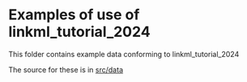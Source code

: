# Examples of use of linkml_tutorial_2024

This folder contains example data conforming to linkml_tutorial_2024

The source for these is in [src/data](../src/data/examples)
